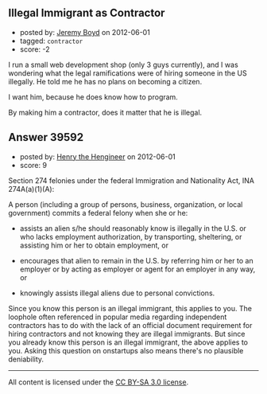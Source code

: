 ## Illegal Immigrant as Contractor

- posted by: [Jeremy Boyd](https://stackexchange.com/users/-1/10017-jeremy-boyd) on 2012-06-01
- tagged: `contractor`
- score: -2

I run a small web development shop (only 3 guys currently), and I was wondering what the legal ramifications were of hiring someone in the US illegally. He told me he has no plans on becoming a citizen.

I want him, because he does know how to program.

By making him a contractor, does it matter that he is illegal.


## Answer 39592

- posted by: [Henry the Hengineer](https://stackexchange.com/users/-1/1692-henry-the-hengineer) on 2012-06-01
- score: 9

Section 274 felonies under the federal Immigration and Nationality Act, INA 274A(a)(1)(A):

A person (including a group of persons, business, organization, or local government) commits a federal felony when she or he:

* assists an alien s/he should reasonably know is illegally in the U.S. or who lacks employment authorization, by transporting, sheltering, or assisting him or her to obtain employment, or

* encourages that alien to remain in the U.S. by referring him or her to an employer or by acting as employer or agent for an employer in any way, or

* knowingly assists illegal aliens due to personal convictions.

Since you know this person is an illegal immigrant, this applies to you. The loophole often referenced in popular media regarding independent contractors has to do with the lack of an official document requirement for hiring contractors and not knowing they are illegal immigrants. But since you already know this person is an illegal immigrant, the above applies to you. Asking this question on onstartups also means there's no plausible deniability.



---

All content is licensed under the [CC BY-SA 3.0 license](https://creativecommons.org/licenses/by-sa/3.0/).
